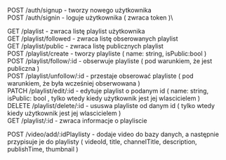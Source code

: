 
POST    /auth/signup           	 -  tworzy nowego użytkownika\
POST    /auth/signin          	 -  loguje użytkownika ( zwraca token )\

GET     /playlist    		    	   -  zwraca listę playlist użytkownika\
GET     /playlist/followed 		   -  zwraca listę obserowanych playlist\
GET     /playlist/public   		   -  zwraca listę publicznych playlist\
POST    /playlist/create   		   -  tworzy playliste ( name: string, isPublic:bool )\
POST    /playlist/follow/:id		 -  obserwuje playliste ( pod warunkiem, że jest publiczna )\
POST    /playlist/unfollow/:id	 -  przestaje obserować playliste ( pod warunkiem, że była wcześniej obserwowana )\
PATCH   /playlist/edit/:id       -  edytuje playlist o podanym id ( name: string, isPublic: bool , tylko wtedy kiedy użytkownik jest jej wlascicielem )\
DELETE  /playlist/delete/:id     -  ususwa playliste od danym id ( tylko wtedy kiedy użytkownik jest jej wlascicielem )\
GET     /playlist/:id             -  zwraca informacje o playliscie

POST    /video/add/:idPlaylisty    - dodaje video do bazy danych, a następnie przypisuje je do playlisty ( videoId, title, channelTitle, description, publishTime, thumbnail )
